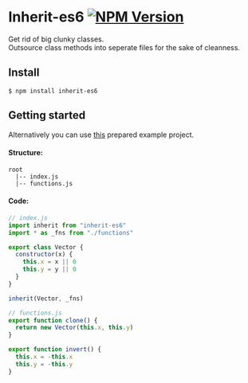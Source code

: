 # Inherit-es6 <a href="https://www.npmjs.com/package/inherit-es6"><img src="https://img.shields.io/npm/v/inherit-es6.svg?style=flat-square" alt="NPM Version" /></a>

Get rid of big clunky classes.<br/>
Outsource class methods into seperate files for the sake of cleanness.

## Install

```
$ npm install inherit-es6
```

## Getting started

Alternatively you can use [this](https://github.com/maierfelix/inherit-es6/tree/master/example) prepared example project.

#### Structure:
````
root
  |-- index.js
  |-- functions.js
````

#### Code:
````js
// index.js
import inherit from "inherit-es6"
import * as _fns from "./functions"

export class Vector {
  constructor(x) {
    this.x = x || 0
    this.y = y || 0
  }
}

inherit(Vector, _fns)
````

````js
// functions.js
export function clone() {
  return new Vector(this.x, this.y)
}

export function invert() {
  this.x = -this.x
  this.y = -this.y
}
````
